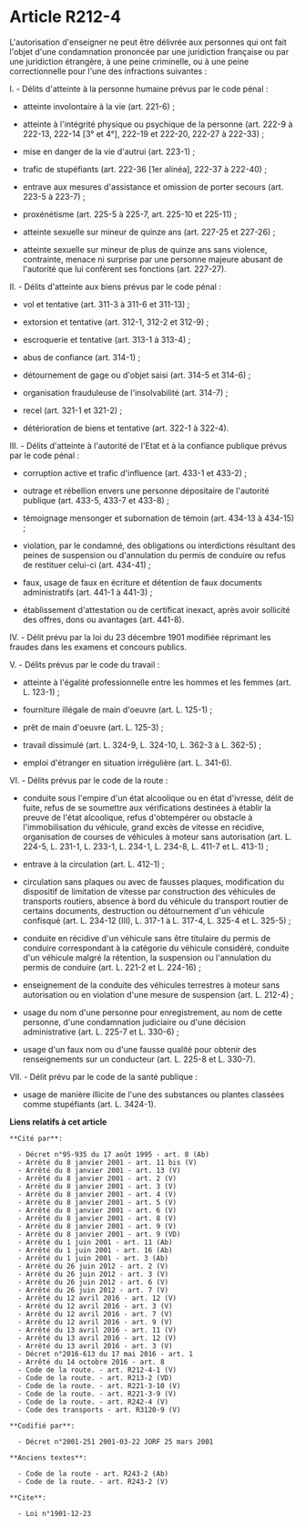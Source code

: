 # Article R212-4

L'autorisation d'enseigner ne peut être délivrée aux personnes qui ont fait l'objet d'une condamnation prononcée par une
juridiction française ou par une juridiction étrangère, à une peine criminelle, ou à une peine correctionnelle pour l'une des
infractions suivantes :

I. - Délits d'atteinte à la personne humaine prévus par le code pénal :

- atteinte involontaire à la vie (art. 221-6) ;

- atteinte à l'intégrité physique ou psychique de la personne (art. 222-9 à 222-13, 222-14 [3° et 4°], 222-19 et 222-20,
222-27 à 222-33) ;

- mise en danger de la vie d'autrui (art. 223-1) ;

- trafic de stupéfiants (art. 222-36 [1er alinéa], 222-37 à 222-40) ;

- entrave aux mesures d'assistance et omission de porter secours (art. 223-5 à 223-7) ;

- proxénétisme (art. 225-5 à 225-7, art. 225-10 et 225-11) ;

- atteinte sexuelle sur mineur de quinze ans (art. 227-25 et 227-26) ;

- atteinte sexuelle sur mineur de plus de quinze ans sans violence, contrainte, menace ni surprise par une personne majeure
abusant de l'autorité que lui confèrent ses fonctions (art. 227-27).

II. - Délits d'atteinte aux biens prévus par le code pénal :

- vol et tentative (art. 311-3 à 311-6 et 311-13) ;

- extorsion et tentative (art. 312-1, 312-2 et 312-9) ;

- escroquerie et tentative (art. 313-1 à 313-4) ;

- abus de confiance (art. 314-1) ;

- détournement de gage ou d'objet saisi (art. 314-5 et 314-6) ;

- organisation frauduleuse de l'insolvabilité (art. 314-7) ;

- recel (art. 321-1 et 321-2) ;

- détérioration de biens et tentative (art. 322-1 à 322-4).

III. - Délits d'atteinte à l'autorité de l'Etat et à la confiance publique prévus par le code pénal :

- corruption active et trafic d'influence (art. 433-1 et 433-2) ;

- outrage et rébellion envers une personne dépositaire de l'autorité publique (art. 433-5, 433-7 et 433-8) ;

- témoignage mensonger et subornation de témoin (art. 434-13 à 434-15) ;

- violation, par le condamné, des obligations ou interdictions résultant des peines de suspension ou d'annulation du permis
de conduire ou refus de restituer celui-ci (art. 434-41) ;

- faux, usage de faux en écriture et détention de faux documents administratifs (art. 441-1 à 441-3) ;

- établissement d'attestation ou de certificat inexact, après avoir sollicité des offres, dons ou avantages (art. 441-8).

IV. - Délit prévu par la loi du 23 décembre 1901 modifiée réprimant les fraudes dans les examens et concours publics.

V. - Délits prévus par le code du travail :

- atteinte à l'égalité professionnelle entre les hommes et les femmes (art. L. 123-1) ;

- fourniture illégale de main d'oeuvre (art. L. 125-1) ;

- prêt de main d'oeuvre (art. L. 125-3) ;

- travail dissimulé (art. L. 324-9, L. 324-10, L. 362-3 à L. 362-5) ;

- emploi d'étranger en situation irrégulière (art. L. 341-6).

VI. - Délits prévus par le code de la route :

- conduite sous l'empire d'un état alcoolique ou en état d'ivresse, délit de fuite, refus de se soumettre aux vérifications
destinées à établir la preuve de l'état alcoolique, refus d'obtempérer ou obstacle à l'immobilisation du véhicule, grand
excès de vitesse en récidive, organisation de courses de véhicules à moteur sans autorisation (art. L. 224-5, L. 231-1, L.
233-1, L. 234-1, L. 234-8, L. 411-7 et L. 413-1) ;

- entrave à la circulation (art. L. 412-1) ;

- circulation sans plaques ou avec de fausses plaques, modification du dispositif de limitation de vitesse par construction
des véhicules de transports routiers, absence à bord du véhicule du transport routier de certains documents, destruction ou
détournement d'un véhicule confisqué (art. L. 234-12 (III), L. 317-1 à L. 317-4, L. 325-4 et L. 325-5) ;

- conduite en récidive d'un véhicule sans être titulaire du permis de conduire correspondant à la catégorie du véhicule
considéré, conduite d'un véhicule malgré la rétention, la suspension ou l'annulation du permis de conduire (art. L. 221-2 et
L. 224-16) ;

- enseignement de la conduite des véhicules terrestres à moteur sans autorisation ou en violation d'une mesure de suspension
(art. L. 212-4) ;

- usage du nom d'une personne pour enregistrement, au nom de cette personne, d'une condamnation judiciaire ou d'une décision
administrative (art. L. 225-7 et L. 330-6) ;

- usage d'un faux nom ou d'une fausse qualité pour obtenir des renseignements sur un conducteur (art. L. 225-8 et L. 330-7).

VII. - Délit prévu par le code de la santé publique :

- usage de manière illicite de l'une des substances ou plantes classées comme stupéfiants (art. L. 3424-1).

**Liens relatifs à cet article**

	**Cité par**:

	  - Décret n°95-935 du 17 août 1995 - art. 8 (Ab)
	  - Arrêté du 8 janvier 2001 - art. 11 bis (V)
	  - Arrêté du 8 janvier 2001 - art. 13 (V)
	  - Arrêté du 8 janvier 2001 - art. 2 (V)
	  - Arrêté du 8 janvier 2001 - art. 3 (V)
	  - Arrêté du 8 janvier 2001 - art. 4 (V)
	  - Arrêté du 8 janvier 2001 - art. 5 (V)
	  - Arrêté du 8 janvier 2001 - art. 6 (V)
	  - Arrêté du 8 janvier 2001 - art. 8 (V)
	  - Arrêté du 8 janvier 2001 - art. 9 (V)
	  - Arrêté du 8 janvier 2001 - art. 9 (VD)
	  - Arrêté du 1 juin 2001 - art. 11 (Ab)
	  - Arrêté du 1 juin 2001 - art. 16 (Ab)
	  - Arrêté du 1 juin 2001 - art. 3 (Ab)
	  - Arrêté du 26 juin 2012 - art. 2 (V)
	  - Arrêté du 26 juin 2012 - art. 3 (V)
	  - Arrêté du 26 juin 2012 - art. 6 (V)
	  - Arrêté du 26 juin 2012 - art. 7 (V)
	  - Arrêté du 12 avril 2016 - art. 12 (V)
	  - Arrêté du 12 avril 2016 - art. 3 (V)
	  - Arrêté du 12 avril 2016 - art. 7 (V)
	  - Arrêté du 12 avril 2016 - art. 9 (V)
	  - Arrêté du 13 avril 2016 - art. 11 (V)
	  - Arrêté du 13 avril 2016 - art. 12 (V)
	  - Arrêté du 13 avril 2016 - art. 3 (V)
	  - Décret n°2016-613 du 17 mai 2016 - art. 1
	  - Arrêté du 14 octobre 2016 - art. 8
	  - Code de la route. - art. R212-4-1 (V)
	  - Code de la route. - art. R213-2 (VD)
	  - Code de la route. - art. R221-3-10 (V)
	  - Code de la route. - art. R221-3-9 (V)
	  - Code de la route. - art. R242-4 (V)
	  - Code des transports - art. R3120-9 (V)

	**Codifié par**:

	  - Décret n°2001-251 2001-03-22 JORF 25 mars 2001

	**Anciens textes**:

	  - Code de la route - art. R243-2 (Ab)
	  - Code de la route. - art. R243-2 (V)

	**Cite**:

	  - Loi n°1901-12-23
